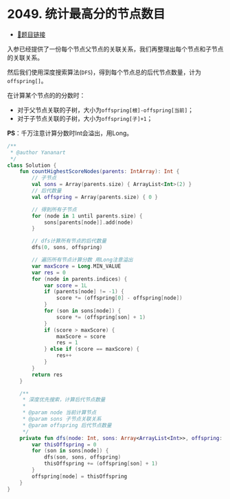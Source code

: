 # 2049. 统计最高分的节点数目

- [🔗题目链接](https://leetcode-cn.com/problems/count-nodes-with-the-highest-score/)

入参已经提供了一份每个节点父节点的关联关系，我们再整理出每个节点和子节点的关联关系。

然后我们使用深度搜索算法(`DFS`)，得到每个节点总的后代节点数量，计为`offspring[]`。

在计算某个节点的的分数时：

- 对于父节点关联的子树，大小为`offspring[根]-offspring[当前]`；
- 对于子节点关联的子树，大小为`offspring[子]+1`；

**PS**：千万注意计算分数时Int会溢出，用Long。

```kotlin
/**
 * @author Yananart
 */
class Solution {
    fun countHighestScoreNodes(parents: IntArray): Int {
        // 子节点
        val sons = Array(parents.size) { ArrayList<Int>(2) }
        // 后代数量
        val offspring = Array(parents.size) { 0 }

        // 得到所有子节点
        for (node in 1 until parents.size) {
            sons[parents[node]].add(node)
        }

        // dfs计算所有节点的后代数量
        dfs(0, sons, offspring)

        // 遍历所有节点计算分数 用Long注意溢出
        var maxScore = Long.MIN_VALUE
        var res = 0
        for (node in parents.indices) {
            var score = 1L
            if (parents[node] != -1) {
                score *= (offspring[0] - offspring[node])
            }
            for (son in sons[node]) {
                score *= (offspring[son] + 1)
            }
            if (score > maxScore) {
                maxScore = score
                res = 1
            } else if (score == maxScore) {
                res++
            }
        }
        return res
    }

    /**
     * 深度优先搜索，计算后代节点数量
     *
     * @param node 当前计算节点
     * @param sons 子节点关联关系
     * @param offspring 后代节点数量
     */
    private fun dfs(node: Int, sons: Array<ArrayList<Int>>, offspring: Array<Int>) {
        var thisOffspring = 0
        for (son in sons[node]) {
            dfs(son, sons, offspring)
            thisOffspring += (offspring[son] + 1)
        }
        offspring[node] = thisOffspring
    }
}
```